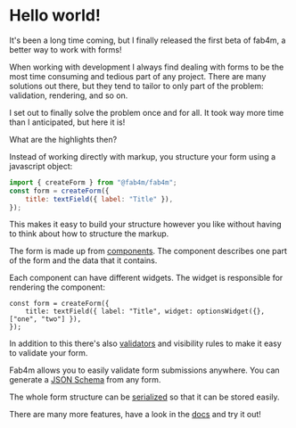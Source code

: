 # Hello world!

It's been a long time coming, but I finally released the first beta of
fab4m, a better way to work with forms!

When working with development I always find dealing with forms to be
the most time consuming and tedious part of any project. There are
many solutions out there, but they tend to tailor to only part of the
problem: validation, rendering, and so on.

I set out to finally solve the problem once and for all. It took way
more time than I anticipated, but here it is!

What are the highlights then?

Instead of working directly with markup, you structure your form using a javascript object:

```jsx
import { createForm } from "@fab4m/fab4m";
const form = createForm({
    title: textField({ label: "Title" }),
});
```

This makes it easy to build your structure however you like without having to think about how to structure the markup.

The form is made up from [components](/docs/define-a-form). The component describes one part of the form and the data that it contains.

Each component can have different widgets. The widget is responsible for rendering the component:

```
const form = createForm({
    title: textField({ label: "Title", widget: optionsWidget({}, ["one", "two"] }),
});
```


In addition to this there's also [validators](/docs/guide/validators) and visibility rules to make it easy to validate your form.

Fab4m allows you to easily validate form submissions anywhere. You can generate a [JSON Schema](https://json-schema.org/) from any form.

The whole form structure can be [serialized](/docs/guide/serializing) so that it can
be stored easily.

There are many more features, have a look in the [docs](/docs/intro) and try it out!
